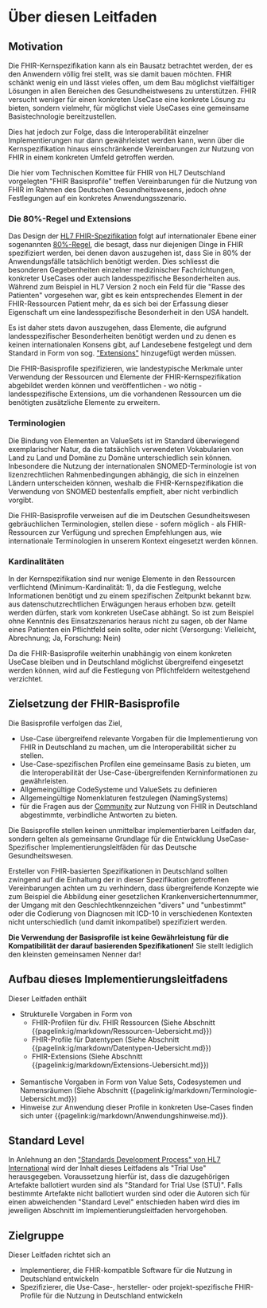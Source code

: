 # Über diesen Leitfaden

## Motivation
Die FHIR-Kernspezifikation kann als ein Bausatz betrachtet werden, der es den Anwendern völlig frei stellt, was sie damit bauen möchten. FHIR schänkt wenig ein und lässt vieles offen, um dem Bau möglichst vielfältiger Lösungen in allen Bereichen des Gesundheistwesens zu unterstützen.
FHIR versucht weniger für einen konkreten UseCase eine konkrete Lösung zu bieten, sondern vielmehr, für möglichst viele UseCases eine gemeinsame Basistechnologie bereitzustellen.

Dies hat jedoch zur Folge, dass die Interoperabilität einzelner Implementierungen nur dann gewährleistet werden kann, wenn über die Kernspezifikation hinaus einschränkende Vereinbarungen zur Nutzung von FHIR in einem konkreten Umfeld getroffen werden.

Die hier vom Technischen Komittee für FHIR von HL7 Deutschland vorgelegten "FHIR Basisprofile" treffen Vereinbarungen für die Nutzung von FHIR im Rahmen des Deutschen Gesundheitswesens, jedoch *ohne* Festlegungen auf ein konkretes Anwendungsszenario.

### Die 80%-Regel und Extensions
Das Design der [HL7 FHIR-Spezifikation](http://hl7.org/fhir/) folgt auf internationaler Ebene einer sogenannten [80%-Regel](http://www.healthintersections.com.au/?p=1924), die besagt, dass nur diejenigen Dinge in FHIR spezifiziert werden, bei denen davon auszugehen ist, dass Sie in 80% der Anwendungsfälle tatsächlich benötigt werden. Dies schliesst die besonderen Gegebenheiten einzelner medizinischer Fachrichtungen, konkreter UseCases oder auch landesspezifische Besonderheiten aus. 
Während zum Beispiel in HL7 Version 2 noch ein Feld für die "Rasse des Patienten" vorgesehen war, gibt es kein entsprechendes Element in der FHIR-Ressourcen Patient mehr, da es sich bei der Erfassung dieser Eigenschaft um eine landesspezifische Besonderheit in den USA handelt.

Es ist daher stets davon auszugehen, dass Elemente, die aufgrund landesspezifischer Besonderheiten benötigt werden und zu denen es keinen internationalen Konsens gibt, auf Landesebene festgelegt und dem Standard in Form von sog. ["Extensions"](http://hl7.org/fhir/extensibility.html) hinzugefügt werden müssen.

Die FHIR-Basisprofile spezifizieren, wie landestypische Merkmale unter Verwendung der Ressourcen und Elemente der FHIR-Kernspezifikation abgebildet werden können und veröffentlichen - wo nötig - landesspezifische Extensions, um die vorhandenen Ressourcen um die benötigten zusätzliche Elemente zu erweitern.

### Terminologien
Die Bindung von Elementen an ValueSets ist im Standard überwiegend exemplarischer Natur, da die tatsächlich verwendeten Vokabularien von Land zu Land und Domäne zu Domäne unterschiedlich sein können. Inbesondere die Nutzung der internationalen SNOMED-Terminologie ist von lizenzrechtlichen Rahmenbedingungen abhängig, die sich in einzelnen Ländern unterscheiden können, weshalb die FHIR-Kernspezifikation die Verwendung von SNOMED bestenfalls empfielt, aber nicht verbindlich vorgibt.

Die FHIR-Basisprofile verweisen auf die im Deutschen Gesundheitswesen gebräuchlichen Terminologien, stellen diese - sofern möglich - als FHIR-Ressourcen zur Verfügung und sprechen Empfehlungen aus, wie internationale Terminologien in unserem Kontext eingesetzt werden können.

### Kardinalitäten
In der Kernspezifikation sind nur wenige Elemente in den Ressourcen verflichtend (Minimum-Kardinalität: 1), da die Festlegung, welche Informationen benötigt und zu einem spezifischen Zeitpunkt bekannt bzw. aus datenschutzrechtlichen Erwägungen heraus erhoben bzw. geteilt werden dürfen, stark vom konkreten UseCase abhängt. So ist zum Beispiel ohne Kenntnis des Einsatzszenarios heraus nicht zu sagen, ob der Name eines Patienten ein Pflichtfeld sein sollte, oder nicht (Versorgung: Vielleicht, Abrechnung; Ja, Forschung: Nein)

Da die FHIR-Basisprofile weiterhin unabhängig von einem konkreten UseCase bleiben und in Deutschland möglichst übergreifend eingesetzt werden können, wird auf die Festlegung von Pflichtfeldern weitestgehend verzichtet.


## Zielsetzung der FHIR-Basisprofile

Die Basisprofile verfolgen das Ziel, 
- Use-Case übergreifend relevante Vorgaben für die Implementierung von FHIR in Deutschland zu machen, um die Interoperabilität sicher zu stellen.
- Use-Case-spezifischen Profilen eine gemeinsame Basis zu bieten, um die Interoperabilität der Use-Case-übergreifenden Kerninformationen zu gewährleisten.
- Allgemeingültige CodeSysteme und ValueSets zu definieren
- Allgemeingültige Nomenklaturen festzulegen (NamingSystems)
- für die Fragen aus der [Community](https://chat.fhir.org/#narrow/stream/179183-german-.28d-a-ch.29) zur Nutzung von FHIR in Deutschland abgestimmte, verbindliche Antworten zu bieten.

Die Basisprofile stellen keinen unmittelbar implementierbaren Leitfaden dar, sondern gelten als gemeinsame Grundlage für die Entwicklung UseCase-Spezifischer Implementierungsleitfäden für das Deutsche Gesundheitswesen.

Ersteller von FHIR-basierten Spezifikationen in Deutschland sollten zwingend auf die Einhaltung der in dieser Spezifikation getroffenen Vereinbarungen achten um zu verhindern, dass übergreifende Konzepte wie zum Beispiel die Abbildung einer gesetzlichen Krankenversichertennummer, der Umgang mit den Geschlechtkennzeichen "divers" und "unbestimmt" oder die Codierung von Diagnosen mit ICD-10 in verschiedenen Kontexten nicht unterschiedlich (und damit inkompatibel) spezifiziert werden.

**Die Verwendung der Basisprofile ist keine Gewährleistung für die Kompatibilität der darauf basierenden Spezifikationen!** Sie stellt lediglich den kleinsten gemeinsamen Nenner dar!

<!--
## Technische Umsetzung der FHIR-Basisprofile

FHIR bietet ein eigenes [Conformance-Framework](https://www.hl7.org/fhir/conformance-rules.html), in konkrete Vereinbarungen zur Nutzung von FHIR in maschinenlesbarer Form definiert und validiert werden können.

Mit Hilfe von [Profilen](http://hl7.org/implement/standards/fhir/profiling.html) können Ressourcen und Datentypen für die konkreten Anforderungen eines Use-Cases, einer Jurisdiktion oder einer Domäne adaptiert werden.
Inhalte eines solchen Profils sind u.a.:
* Beschreibungen und Erläuterungen zu den Attributen
* Einschränkungen der Minimalen und maximalen Kardinalität von Attributen (Festlegung von Pflichtfeldern, Ausschluss von nicht verwendeten Attributen)
* Markierung der Attribute, die von den implementierenden Systemen verarbeitet, bzw "verstanden" werden müssen (“must-support”)
* Vereinbarung der zulässigen Werte für codierte Informationen (ValueSet-Binding)
* Definition von zusätzlichen Regeln, die für eine Ressource gelten (Invarianten)
* Einbinden der benötigten Extensions
-->

## Aufbau dieses Implementierungsleitfadens

Dieser Leitfaden enthält
* Strukturelle Vorgaben in Form von 
    - FHIR-Profilen für div. FHIR Ressourcen (Siehe Abschnitt {{pagelink:ig/markdown/Ressourcen-Uebersicht.md}})
    - FHIR-Profile für Datentypen (Siehe Abschnitt {{pagelink:ig/markdown/Datentypen-Uebersicht.md}})
    - FHIR-Extensions (Siehe Abschnitt {{pagelink:ig/markdown/Extensions-Uebersicht.md}})
<br><br>
* Semantische Vorgaben in Form von Value Sets, Codesystemen und Namensräumen (Siehe Abschnitt {{pagelink:ig/markdown/Terminologie-Uebersicht.md}})
* Hinweise zur Anwendung dieser Profile in konkreten Use-Cases finden sich unter {{pagelink:ig/markdown/Anwendungshinweise.md}}.

## Standard Level

In Anlehnung an den ["Standards Development Process" von HL7 International](https://www.hl7.org/fhir/versions.html#std-process) wird der Inhalt dieses Leitfadens als "Trial Use" herausgegeben. Voraussetzung hierfür ist, dass die dazugehörigen Artefakte ballotiert wurden sind als "Standard for Trial Use (STU)". Falls bestimmte Artefakte nicht ballotiert wurden sind oder die Autoren sich für einen abweichenden "Standard Level" entschieden haben wird dies im jeweiligen Abschnitt im Implementierungsleitfaden hervorgehoben.

## Zielgruppe

Dieser Leitfaden richtet sich an
 -  Implementierer, die FHIR-kompatible Software für die Nutzung in Deutschland entwickeln
 -  Spezifizierer, die Use-Case-, hersteller- oder projekt-spezifische FHIR-Profile für die Nutzung in Deutschland entwickeln

